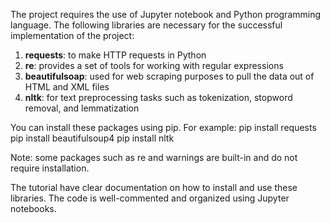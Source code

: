 The project requires the use of Jupyter notebook and Python programming language. The following libraries are necessary for the successful implementation of the project:

1. **requests**: to make HTTP requests in Python <br>
2. **re**: provides a set of tools for working with regular expressions <br>
3. **beautifulsoap**: used for web scraping purposes to pull the data out of HTML and XML files <br>
4. **nltk**: for text preprocessing tasks such as tokenization, stopword removal, and lemmatization <br>

You can install these packages using pip. For example:
    pip install requests
    pip install beautifulsoup4
    pip install nltk

Note: some packages such as re and warnings are built-in and do not require installation.

The tutorial have clear documentation on how to install and use these libraries. The code is well-commented and organized using Jupyter notebooks. <br>
